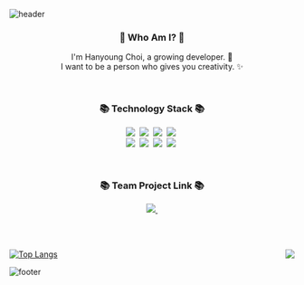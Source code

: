 ![header](https://capsule-render.vercel.app/api?type=slice&color=FFC8FF&height=300&section=header&text=Think%20Different&fontColor=090707&fontSize=90)

<h3 align="center"> 👋 Who Am I? 👋 </h3>
<p align="center">
  I'm Hanyoung Choi, a growing developer. 🌱 <br>
  I want to be a person who gives you creativity. ✨
</p>

<br>

<h3 align="center">📚 Technology Stack 📚</h3>
<p align="center">
  <img src="https://img.shields.io/badge/-Java-0A82FF?style=flat-square&logo=Java&logoColor=black" style="color:black"/>&nbsp
  <img src="https://img.shields.io/badge/-Spring-green?style=flat-square&logo=Spring&logoColor=white"/>&nbsp
  <img src="https://img.shields.io/badge/-SpringBoot-18CCA8?style=flat-square&logo=SpringBoot&logoColor=white"/>&nbsp
  <img src="https://img.shields.io/badge/-MySQL-FF607F?style=flat-square&logo=MySQL&logoColor=black"/>&nbsp
  <br>
  <img src="https://img.shields.io/badge/-JPA-DB631F?style=flat-square&logo=JPA&logoColor=white"/>&nbsp
  <img src="https://img.shields.io/badge/-Spring Data JPA-147814?style=flat-square&logo=Spring Data JPA&logoColor=white"/>&nbsp
  <img src="https://img.shields.io/badge/-QueryDSL-32B2B2?style=flat-square&logo=QueryDSL&logoColor=white"/>&nbsp
  <img src="https://img.shields.io/badge/-Git-black?style=flat-square&logo=QueryDSL&logoColor=white""/>&nbsp
</p>            

                                                                                              

<br>


<h3 align="center">📚 Team Project Link 📚</h3>
<p align="center">
  <a href="https://github.com/HYWhenWhen"><img src="https://img.shields.io/badge/-HYWhenWhen-FFB914?style=flat-square" style="color:black"/>&nbsp</a>
</p>                      

<br>
<br>

[![Top Langs](https://github-readme-stats.vercel.app/api/top-langs/?username=CodeLover82&layout=compact)](https://github.com/CodeLover82/github-readme-stats)                     <img align='right' src="http://mazassumnida.wtf/api/v2/generate_badge?boj=wiz9243">      


![footer](https://capsule-render.vercel.app/api?type=slice&color=EFDC05&height=150&section=footer)
